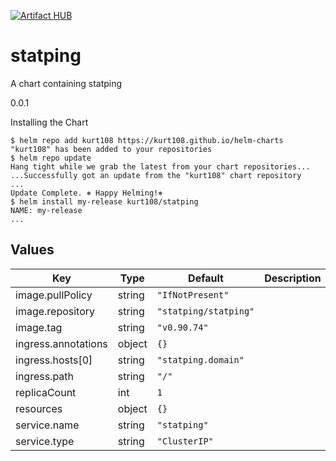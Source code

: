 [![Artifact HUB](https://img.shields.io/endpoint?url=https://artifacthub.io/badge/repository/kurt108)](https://artifacthub.io/packages/search?repo=kurt108)

# statping

A chart containing statping

0.0.1

Installing the Chart

```console
$ helm repo add kurt108 https://kurt108.github.io/helm-charts
"kurt108" has been added to your repositories
$ helm repo update
Hang tight while we grab the latest from your chart repositories...
...Successfully got an update from the "kurt108" chart repository
...
Update Complete. ⎈ Happy Helming!⎈
$ helm install my-release kurt108/statping
NAME: my-release
...
```

## Values

| Key | Type | Default | Description |
|-----|------|---------|-------------|
| image.pullPolicy | string | `"IfNotPresent"` |  |
| image.repository | string | `"statping/statping"` |  |
| image.tag | string | `"v0.90.74"` |  |
| ingress.annotations | object | `{}` |  |
| ingress.hosts[0] | string | `"statping.domain"` |  |
| ingress.path | string | `"/"` |  |
| replicaCount | int | `1` |  |
| resources | object | `{}` |  |
| service.name | string | `"statping"` |  |
| service.type | string | `"ClusterIP"` |  |